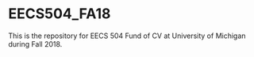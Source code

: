 # EECS504_FA18

This is the repository for EECS 504 Fund of CV at University of Michigan during Fall 2018.
